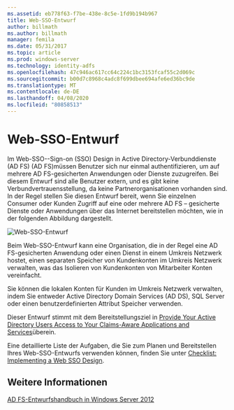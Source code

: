 ```yaml
---
ms.assetid: eb778f63-f7be-438e-8c5e-1fd9b194b967
title: Web-SSO-Entwurf
author: billmath
ms.author: billmath
manager: femila
ms.date: 05/31/2017
ms.topic: article
ms.prod: windows-server
ms.technology: identity-adfs
ms.openlocfilehash: 47c946ac617cc64c224c1bc3153fcaf55c2d069c
ms.sourcegitcommit: b00d7c8968c4adc8f699dbee694afe6ed36bc9de
ms.translationtype: MT
ms.contentlocale: de-DE
ms.lasthandoff: 04/08/2020
ms.locfileid: "80858513"
---
```

# <a name="web-sso-design"></a>Web-SSO-Entwurf

Im Web-SSO-\-Sign\-on \(SSO\) Design in Active Directory-Verbunddienste (AD FS) \(AD FS\)müssen Benutzer sich nur einmal authentifizieren, um auf mehrere AD FS\-gesicherten Anwendungen oder Dienste zuzugreifen. Bei diesem Entwurf sind alle Benutzer extern, und es gibt keine Verbundvertrauensstellung, da keine Partnerorganisationen vorhanden sind. In der Regel stellen Sie diesen Entwurf bereit, wenn Sie einzelnen Consumer oder Kunden Zugriff auf eine oder mehrere AD FS – gesicherte Dienste oder Anwendungen über das Internet bereitstellen möchten, wie in der folgenden Abbildung dargestellt.  
  
![Web-SSO-Entwurf](media/adfs2_WebSSODesign.gif)  
  
Beim Web-SSO-Entwurf kann eine Organisation, die in der Regel eine AD FS\-gesicherten Anwendung oder einen Dienst in einem Umkreis Netzwerk hostet, einen separaten Speicher von Kundenkonten im Umkreis Netzwerk verwalten, was das Isolieren von Kundenkonten von Mitarbeiter Konten vereinfacht.  
  
Sie können die lokalen Konten für Kunden im Umkreis Netzwerk verwalten, indem Sie entweder Active Directory Domain Services \(AD DS\), SQL Server oder einen benutzerdefinierten Attribut Speicher verwenden.  
  
Dieser Entwurf stimmt mit dem Bereitstellungsziel in [Provide Your Active Directory Users Access to Your Claims-Aware Applications and Services](Provide-Your-Active-Directory-Users-Access-to-Your-Claims-Aware-Applications-and-Services.md)überein.  
  
Eine detaillierte Liste der Aufgaben, die Sie zum Planen und Bereitstellen Ihres Web-SSO-Entwurfs verwenden können, finden Sie unter [Checklist: Implementing a Web SSO Design](../../ad-fs/deployment/Checklist--Implementing-a-Web-SSO-Design.md).  
  
## <a name="see-also"></a>Weitere Informationen
[AD FS-Entwurfshandbuch in Windows Server 2012](AD-FS-Design-Guide-in-Windows-Server-2012.md)
